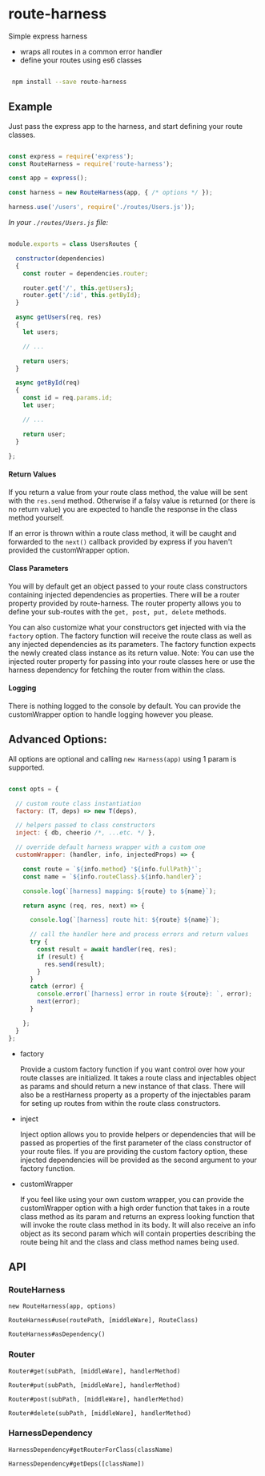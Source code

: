# route-harness

Simple express harness

- wraps all routes in a common error handler
- define your routes using es6 classes

```bash

 npm install --save route-harness

```


## Example

Just pass the express app to the harness, and start defining your route classes.

```javascript

const express = require('express');
const RouteHarness = require('route-harness');

const app = express();

const harness = new RouteHarness(app, { /* options */ });

harness.use('/users', require('./routes/Users.js'));


```


_In your `./routes/Users.js` file:_

```javascript

module.exports = class UsersRoutes {

  constructor(dependencies)
  {
    const router = dependencies.router;

    router.get('/', this.getUsers);
    router.get('/:id', this.getById);
  }

  async getUsers(req, res)
  {
    let users;

    // ...

    return users;
  }

  async getById(req)
  {
    const id = req.params.id;
    let user;

    // ...

    return user;
  }

};
```

#### Return Values

If you return a value from your route class method, the value will be sent with the `res.send` method. Otherwise if a falsy value is returned (or there is no return value) you are expected to handle the response in the class method yourself.

If an error is thrown within a route class method, it will be caught and forwarded to the `next()` callback provided by express if you haven't provided the customWrapper option.

#### Class Parameters

You will by default get an object passed to your route class constructors containing injected dependencies as properties. There will be a router property provided by route-harness. The router property allows you to define your sub-routes with the `get, post, put, delete` methods.

You can also customize what your constructors get injected with via the `factory` option.  The factory function will receive the route class as well as any injected dependencies as its parameters. The factory function expects the newly created class instance as its return value.  Note: You can use the injected router property for passing into your route classes here or use the harness dependency for fetching the router from within the class.

#### Logging

There is nothing logged to the console by default.  You can provide the customWrapper option to handle logging however you please.

## Advanced Options:

All options are optional and calling `new Harness(app)` using 1 param is supported.

```javascript

const opts = {

  // custom route class instantiation
  factory: (T, deps) => new T(deps),

  // helpers passed to class constructors
  inject: { db, cheerio /*, ...etc. */ },

  // override default harness wrapper with a custom one
  customWrapper: (handler, info, injectedProps) => {

    const route = `${info.method} '${info.fullPath}'`;
    const name = `${info.routeClass}.${info.handler}`;

    console.log(`[harness] mapping: ${route} to ${name}`);

    return async (req, res, next) => {

      console.log(`[harness] route hit: ${route} ${name}`);

      // call the handler here and process errors and return values
      try {
        const result = await handler(req, res);
        if (result) {
          res.send(result);
        }
      }
      catch (error) {
        console.error(`[harness] error in route ${route}: `, error);
        next(error);
      }

    };
  }
};

```

- factory

  Provide a custom factory function if you want control over how your route classes are initialized. It takes a route class and injectables object as params and should return a new instance of that class. There will also be a restHarness property as a property of the injectables param for seting up routes from within the route class constructors.

- inject

  Inject option allows you to provide helpers or dependencies that will be passed as properties of the first parameter of the class constructor of your route files. If you are providing the custom factory option, these injected dependencies will be provided as the second argument to your factory function.

- customWrapper

  If you feel like using your own custom wrapper, you can provide the customWrapper option with a high order function that takes in a route class method as its param and returns an express looking function that will invoke the route class method in its body. It will also receive an info object as its second param which will contain properties describing the route being hit and the class and class method names being used.


## API

### RouteHarness

`new RouteHarness(app, options)`

`RouteHarness#use(routePath, [middleWare], RouteClass)`

`RouteHarness#asDependency()`


### Router

`Router#get(subPath, [middleWare], handlerMethod)`

`Router#put(subPath, [middleWare], handlerMethod)`

`Router#post(subPath, [middleWare], handlerMethod)`

`Router#delete(subPath, [middleWare], handlerMethod)`

### HarnessDependency

`HarnessDependency#getRouterForClass(className)`

`HarnessDependency#getDeps([className])`

